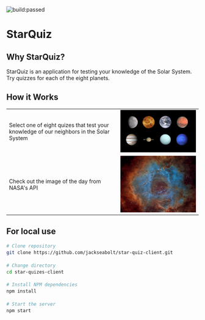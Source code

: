 
<img src="https://travis-ci.org/jackseabolt/star-quiz-client.svg?branch=master" alt="build:passed">
<h1>StarQuiz</h1>

Why StarQuiz?
-------------
StarQuiz is an application for testing your knowledge of the Solar System. Try quizzes for each of the eight planets. 

How it Works
------------
<table layout="fixed">
  <tr>
    <td width="55%">
      <p>Select one of eight quizes that test your knowledge of our neighbors in the Solar System</p>
    </td>
    <td width = "40%">
      <img src="/src/images/readme1.png" max-height="240px" width="auto">
    </td>
  </tr>
  <tr>
    <td>
      <p>Check out the image of the day from NASA's API</p>
    </td>
    <td>
      <img src="/src/images/readme2.png" max-height="240px" witdh="auto">
    </td>
  </tr>
  <!-- 
  <tr>
    <td>
      <p>The large numbers and color coding make the patron tile easy to understand.  Additionl information available includes seat location, time of stay, and a graphic representation of drink purchases.</p>
    </td>
    <td>
      <img src="/img/buzz-kill-patrondet.png" max-height="240px" witdh="auto">
    </td>
  </tr>
  <tr>
    <td>
      <p>And if someone goes too far, help is a click away.</p>
    </td>
    <td>
      <img src="/img/buzz-kill-patronemergency.png" max-height="240px" witdh="auto">
    </td>
  </tr> -->
</table>

For local use
--------

```bash
# Clone repository
git clone https://github.com/jackseabolt/star-quiz-client.git

# Change directory
cd star-quizes-client

# Install NPM dependencies
npm install

# Start the server
npm start
```
